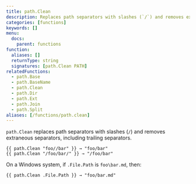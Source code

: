 ```yaml
---
title: path.Clean
description: Replaces path separators with slashes (`/`) and removes extraneous separators.
categories: [functions]
keywords: []
menu:
  docs:
    parent: functions
function:
  aliases: []
  returnType: string
  signatures: [path.Clean PATH]
relatedFunctions:
  - path.Base
  - path.BaseName
  - path.Clean
  - path.Dir
  - path.Ext
  - path.Join
  - path.Split
aliases: [/functions/path.clean]
---
```


`path.Clean` replaces path separators with slashes (`/`) and removes extraneous separators, including trailing separators.

```go-html-template
{{ path.Clean "foo//bar" }} → "foo/bar"
{{ path.Clean "/foo/bar/" }} → "/foo/bar"
```

On a Windows system, if `.File.Path` is `foo\bar.md`, then:

```go-html-template
{{ path.Clean .File.Path }} → "foo/bar.md"
```
